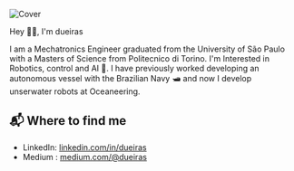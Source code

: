 ![Cover](https://github.com/dueiras/dueiras/blob/master/Images/cover.png?raw=true)

Hey 👋🏻, I'm dueiras

I am a Mechatronics Engineer graduated from the University of São Paulo with a Masters of Science from Politecnico di Torino. I'm Interested in Robotics, control and AI 🤖.
I have previously worked developing an autonomous vessel with the Brazilian Navy 🛥️  and now I develop unserwater robots at Oceaneering.

## 📬 Where to find me

- LinkedIn: [linkedin.com/in/dueiras][2]
- Medium : [medium.com/@dueiras][3]

[2]: https://www.linkedin.com/in/dueiras
[3]: https://medium.com/@dueiras
